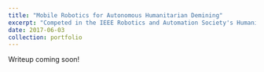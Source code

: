 ```yaml
---
title: "Mobile Robotics for Autonomous Humanitarian Demining"
excerpt: "Competed in the IEEE Robotics and Automation Society's Humanitarian Robotics and Technologies Challenge by applying machine learning for autonomous mine detection with a metal detector on a  low-cost robot platform. Earned 3rd place in the competition and demonstrated robot at ICRA 2017 as a finalist.<br/><img src='/images/hratc.jpg'>"
date: 2017-06-03
collection: portfolio
---
```


Writeup coming soon! 
